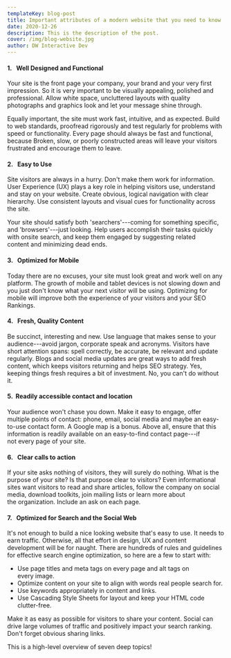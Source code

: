 ```yaml
---
templateKey: blog-post
title: Important attributes of a modern website that you need to know
date: 2020-12-26
description: This is the description of the post.
cover: /img/blog-website.jpg
author: DW Interactive Dev
---
```


#### 1\.   Well Designed and Functional

Your site is the front page your company, your brand and your very first impression. So it is very important to be visually appealing, polished and professional. Allow white space, uncluttered layouts with quality photographs and graphics look and let your message shine through.

Equally important, the site must work fast, intuitive, and as expected. Build to web standards, proofread rigorously and test regularly for problems with speed or functionality. Every page should always be fast and functional, because Broken, slow, or poorly constructed areas will leave your visitors frustrated and encourage them to leave.

#### 2\.   Easy to Use

Site visitors are always in a hurry. Don't make them work for information. User Experience (UX) plays a key role in helping visitors use, understand and stay on your website. Create obvious, logical navigation with clear hierarchy. Use consistent layouts and visual cues for functionality across the site.

Your site should satisfy both 'searchers'---coming for something specific, and 'browsers'---just looking. Help users accomplish their tasks quickly with onsite search, and keep them engaged by suggesting related content and minimizing dead ends.

#### 3\.   Optimized for Mobile

Today there are no excuses, your site must look great and work well on any platform. The growth of mobile and tablet devices is not slowing down and you just don't know what your next visitor will be using. Optimizing for mobile will improve both the experience of your visitors and your SEO Rankings.

#### 4\.   Fresh, Quality Content

Be succinct, interesting and new. Use language that makes sense to your audience---avoid jargon, corporate speak and acronyms. Visitors have short attention spans: spell correctly, be accurate, be relevant and update regularly. Blogs and social media updates are great ways to add fresh content, which keeps visitors returning and helps SEO strategy. Yes, keeping things fresh requires a bit of investment. No, you can't do without it.

#### 5\.  Readily accessible contact and location

Your audience won't chase you down. Make it easy to engage, offer multiple points of contact: phone, email, social media and maybe an easy-to-use contact form. A Google map is a bonus. Above all, ensure that this information is readily available on an easy-to-find contact page---if not every page of your site.

#### 6\.   Clear calls to action

If your site asks nothing of visitors, they will surely do nothing. What is the purpose of your site? Is that purpose clear to visitors? Even informational sites want visitors to read and share articles, follow the company on social media, download toolkits, join mailing lists or learn more about the organization. Include an ask on each page.

#### 7\.   Optimized for Search and the Social Web

It's not enough to build a nice looking website that's easy to use. It needs to earn traffic. Otherwise, all that effort in design, UX and content development will be for naught. There are hundreds of rules and guidelines for effective search engine optimization, so here are a few to start with:

-   Use page titles and meta tags on every page and alt tags on every image.
-   Optimize content on your site to align with words real people search for.
-   Use keywords appropriately in content and links.
-   Use Cascading Style Sheets for layout and keep your HTML code clutter-free.

Make it as easy as possible for visitors to share your content. Social can drive large volumes of traffic and positively impact your search ranking. Don't forget obvious sharing links.

This is a high-level overview of seven deep topics!